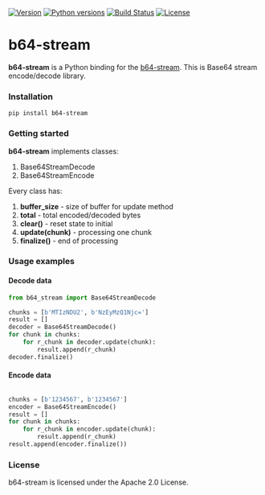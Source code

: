 [![Version](https://img.shields.io/pypi/v/b64-stream)](https://pypi.org/project/b64-stream)
[![Python versions](https://img.shields.io/pypi/pyversions/b64-stream)](https://pypi.org/project/b64-stream)
[![Build Status](https://travis-ci.org/ikrivosheev/py-base64.svg?branch=master)](https://travis-ci.org/ikrivosheev/py-base64)
[![License](https://img.shields.io/pypi/l/b64-stream)](https://pypi.org/project/b64-stream/)


# b64-stream

**b64-stream** is a Python binding for the [b64-stream](https://github.com/ikrivosheev/base64). 
This is Base64 stream encode/decode library.


### Installation

```
pip install b64-stream
```

### Getting started

**b64-stream** implements classes: 

1. Base64StreamDecode
2. Base64StreamEncode

Every class has:

1. **buffer_size** - size of buffer  for update method
3. **total** - total encoded/decoded bytes
4. **clear()** - reset state to initial
5. **update(chunk)** - processing one chunk
6. **finalize()** - end of processing


### Usage examples

#### Decode data

```python
from b64_stream import Base64StreamDecode

chunks = [b'MTIzNDU2', b'NzEyMzQ1Njc=']
result = []
decoder = Base64StreamDecode()
for chunk in chunks:
    for r_chunk in decoder.update(chunk):
        result.append(r_chunk)
decoder.finalize()
```

#### Encode data

```python

chunks = [b'1234567', b'1234567']
encoder = Base64StreamEncode()
result = []
for chunk in chunks:
    for r_chunk in encoder.update(chunk):
        result.append(r_chunk)
result.append(encoder.finalize())
```

### License
b64-stream is licensed under the Apache 2.0 License.
